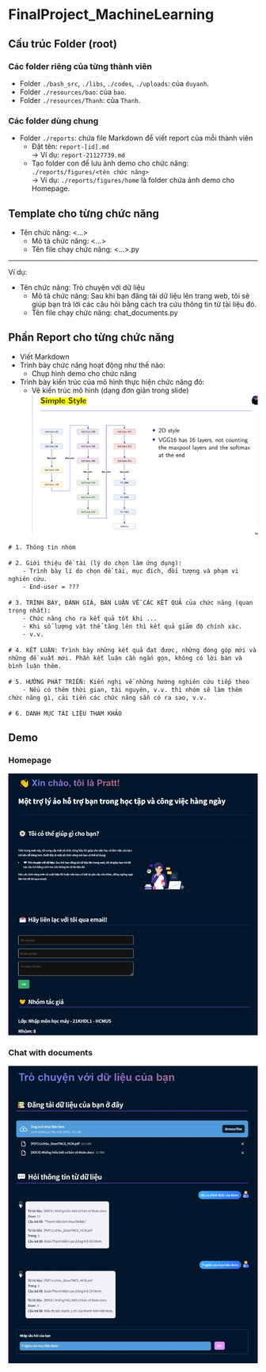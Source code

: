 # FinalProject_MachineLearning

## Cấu trúc Folder (root)

### Các folder riêng của từng thành viên

- Folder `./bash_src`, `./libs`, `./codes`, `./uploads`: của `duyanh`.
- Folder `./resources/bao`: của `bao`.
- Folder `./resources/Thanh`: của `Thanh`.

### Các folder dùng chung

- Folder `./reports`: chứa file Markdown để viết report của mỗi thành viên
  - Đặt tên: `report-[id].md`  
    -> Ví dụ: `report-21127739.md`
  - Tạo folder con để lưu ảnh demo cho chức năng: `./reports/figures/<tên chức năng>`  
    -> Ví dụ: `./reports/figures/home` là folder chứa ảnh demo cho Homepage.

## Template cho từng chức năng

- Tên chức năng: <...>
  - Mô tả chức năng: <...>
  - Tên file chạy chức năng: <...>.py

---

Ví dụ:

- Tên chức năng: Trò chuyện với dữ liệu
  - Mô tả chức năng: Sau khi bạn đăng tải dữ liệu lên trang web, tôi sẽ giúp bạn trả lời các câu hỏi bằng cách tra cứu thông tin từ tài liệu đó.
  - Tên file chạy chức năng: chat_documents.py

## Phần Report cho từng chức năng

- Viết Markdown
- Trình bày chức năng hoạt động như thế nào:
  - Chụp hình demo cho chức năng
- Trình bày kiến trúc của mô hình thực hiện chức năng đó:
  - Vẽ kiến trúc mô hình (dạng đơn giản trong slide)  
    ![](./figures/Kiến%20trúc%20Model.jpg)

```
# 1. Thông tin nhóm

# 2. Giới thiệu đề tài (lý do chọn làm ứng dụng):
    - Trình bày lí do chọn đề tài, mục đích, đối tượng và phạm vi nghiên cứu.
    - End-user = ???

# 3. TRÌNH BÀY, ĐÁNH GIÁ, BÀN LUẬN VỀ CÁC KẾT QUẢ của chức năng (quan trọng nhất):
    - Chức năng cho ra kết quả tốt khi ...
    - Khi số lượng vật thể tăng lên thì kết quả giảm độ chính xác.
    - v.v.

# 4. KẾT LUẬN: Trình bày những kết quả đạt được, những đóng góp mới và những đề xuất mới. Phần kết luận cần ngắn gọn, không có lời bàn và bình luận thêm.

# 5. HƯỚNG PHÁT TRIỂN: Kiến nghị về những hướng nghiên cứu tiếp theo
    - Nếu có thêm thời gian, tài nguyên, v.v. thì nhóm sẽ làm thêm chức năng gì, cải tiến các chức năng sẵn có ra sao, v.v.

# 6. DANH MỤC TÀI LIỆU THAM KHẢO
```

## Demo

### Homepage

![](./figures/homepage.jpg)

### Chat with documents

![](./figures/chat_docs.jpg)
